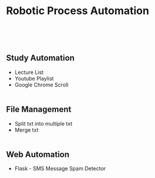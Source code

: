 # Robotic Process Automation
<br/><br/><br/>
## Study Automation
* Lecture List
* Youtube Playlist
* Google Chrome Scroll
<br/><br/>
## File Management
* Split txt into multiple txt
* Merge txt
<br/><br/>
## Web Automation
* Flask - SMS Message Spam Detector
